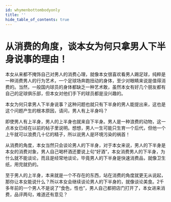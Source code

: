 ```yaml
---
id: whymenbottombodyonly
title: ''
hide_table_of_contents: true
---
```


# 从消费的角度，谈本女为何只拿男人下半身说事的理由！

本女从来都不掩饰自己对男人的消费心理，就像本女很喜欢看男人踢足球，纯粹是一种消费男人的行为艺术，一个足球场奔跑扭动的身体，至少对眼睛来说是值得消费的。当然，一般国内球员的身体都缺乏一种艺术敢，虽然本女有好几个朋友都有自己的足球俱乐部，但本女对他们手下的球员都是没兴趣的。

本女为何只拿男人下半身说事？这种问题也就只有下半身的男人能提出来，这也是这个问题产生的根本原因，请问，男人有上半身吗？

即使男人有上半身，男人的上半身也就来自下半身。男人是一种浪费的动物，这一点本女已经在以前的帖子里说明。想想，男人一生可能只生育一个后代，但他一个上午就可以浪费几十亿的精子，所以说男人是环境污染的祸首！

从消费的角度，本女当然只会谈论男人的下半身，对于本女来说，男人的下半身是本女的消费对象，男人自己喝杯酒还要说上句“好酒”，本女消费男人的下半身，为什么就不能谈论，而且是经常地谈论，毕竟男人的下半身是快速消费品，就像卫生纸，用完就扔的。

至于男人的上半身，本来就是一个不存在的东西，站在消费的角度就更无从说起，那你让本女能说什么？所以本女会继续谈论男人的下半身的，就像谈论美食。2千多年前的一个男人不是说了“食色，性也”，男人自己都把店门打开了，本女进来消费，品评两句，难道还有意见？
